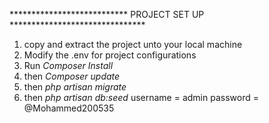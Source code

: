 *************************** PROJECT SET UP *******************************
1. copy and extract the project unto your local machine
2. Modify the .env for project configurations
3. Run *Composer Install* 
4. then *Composer update*
5. then *php artisan migrate*
6. then *php artisan db:seed* 
username = admin
password = @Mohammed200535

